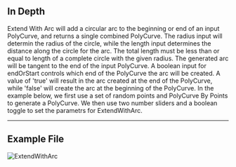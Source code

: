 ## In Depth
Extend With Arc will add a circular arc to the beginning or end of an input PolyCurve, and returns a single combined PolyCurve. The radius input will determin the radius of the circle, while the length input determines the distance along the circle for the arc. The total length must be less than or equal to length of a complete circle with the given radius. The generated arc will be tangent to the end of the input PolyCurve. A boolean input for endOrStart controls which end of the PolyCurve the arc will be created. A value of 'true' will result in the arc created at the end of the PolyCurve, while 'false' will create the arc at the beginning of the PolyCurve. In the example below, we first use a set of random points and PolyCurve By Points to generate a PolyCurve. We then use two number sliders and a boolean toggle to set the parametrs for ExtendWithArc.
___
## Example File

![ExtendWithArc](./Autodesk.DesignScript.Geometry.PolyCurve.ExtendWithArc_img.jpg)

